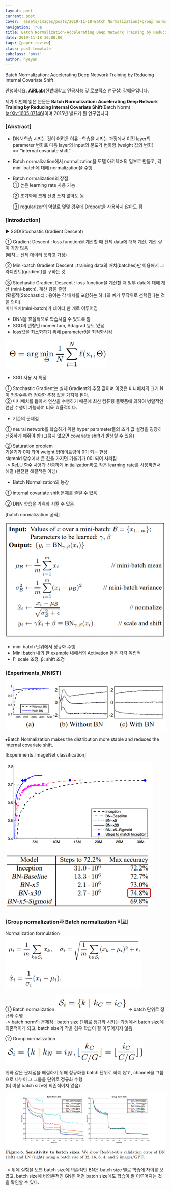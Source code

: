 ```yaml
---
layout: post
current: post
cover:  assets/images/posts/2019-11-18-Batch Normalization(+group normalization)/cover.png
navigation: True
title: Batch Normalization-Accelerating Deep Network Training by Reducing Internal Covariate Shift
date: 2019-11-18 10:00:00
tags: [paper-review]
class: post-template
subclass: 'post'
author: hyeyun
---
```


Batch Normalization: Accelerating Deep Network Training by Reducing Internal Covariate Shift

안녕하세요. **AiRLab**(한밭대학교 인공지능 및 로보틱스 연구실) 강혜윤입니다.

제가 이번에 읽은 논문은 **Batch Normalization: Accelerating Deep Network Training by Reducing Internal Covariate Shift**(Batch Norm) ([arXiv:1605.07146](https://arxiv.org/pdf/1502.03167.pdf))이며 2015년 발표가 된 연구입니다. 


### [Abstract]

- DNN 학습 시키는 것이 어려운 이유 : 학습을 시키는 과정에서 이전 layer의 parameter 변화로 다음 layer의 input의 분포가 변화함 (weight 값의 변화)  <br>
  => “internal covariate shift”

- Batch normalization에서 normalization을 모델 아키텍처의 일부로 만들고, 각 mini-batch에 대해 normalization을 수행

- Batch normalization의 장점 : <br>
  ① 높은 learning rate 사용 가능 <br>

  ② 초기화에 크게 신경 쓰지 않아도 됨<br>

  ③ regularizer의 역할로 몇몇 경우에 Dropout을 사용하지 않아도 됨 

### [Introduction]
▶ SGD(Stochastic Gradient Descent)

 ① Gradient Descent : loss function을 계산할 때 전체 data에 대해 계산, 계산 량이 가장 많음<br>
 (배치는 전체 데이터 셋라고 가정)<br>

 ② Mini-batch Gradient Descent : training data의 배치(batches)만 이용해서 그라디언트(gradient)를 구하는 것<br>

 ③ Stochastic Gradient Descent : loss function을 계산할 때 일부 data에 대해 계산 (mini-batch), 계산 량을 줄임<br>
 (확률적(Stochastic) : 용어는 각 배치를 포함하는 하나의 예가 무작위로 선택된다는 것을 의미)<br>
 미니배치(mini-batch)가 데이터 한 개로 이루어짐<br>

- DNN을 효율적으로 학습시킬 수 있도록 함<br>
- SGD의 변형인 momentum, Adagrad 등도 있음<br>
- loss값을 최소화하기 위해 parameterθ을 최적화시킴<br>

![Batch Normalization](/assets/images/posts/2019-11-18-BN/1.png)

- SGD 사용 시 특징<br>

 ① Stochastic Gradient는 실제 Gradient의 추정 값이며 이것은 미니배치의 크기 N이 커질수록 더 정확한 추정 값을 가지게 된다.<br>
 ② 미니배치를 뽑아서 연산을 수행하기 때문에 최신 컴퓨팅 플랫폼에 의하여 병렬적인 연산 수행이 가능하여 더욱 효율적이다.<br>

- 기존의 문제점<br>

 ① neural network를 학습하기 위한 hyper parameter들의 초기 값 설정을 굉장히 신중하게 해줘야 함 (그렇지 않으면 covariate shift가 발생할 수 있음)

 ② Saturation problem<br>
  기울기가 0이 되어 weight 업데이트량이 0이 되는 현상<br>
  sigmoid 함수에서 큰 값을 가지면 기울기가 0이 되어 사라짐<br>
  -> ReLU 함수 사용과 신중하게 initialization하고 작은 learning rate를 사용하면서 해결 (완전한 해결책은 아님)

- Batch Normalization의 등장<br>

 ① internal covariate shift 문제를 줄일 수 있음<br>

 ② DNN 학습을 가속화 시킬 수 있음<br>

[batch normalization 공식]

![Batch Normalization](/assets/images/posts/2019-11-18-BN/2.png)

 - mini batch 단위에서 정규화 수행<br>
 - Mini batch 내의 한 example 내에서의 Activation 들은 각각 독립적<br>
 - Γ: scale 조정, β: shift 조정<br>

### [Experiments_MNIST]

![Batch Normalization](/assets/images/posts/2019-11-18-BN/3.png)

 ⦁Batch Normalization makes the distribution more stable and reduces the internal covariate shift.


[Experiments_ImageNet classification]

![Batch Normalization](/assets/images/posts/2019-11-18-BN/6.png)

### [Group normalization과 Batch normalization 비교]

Normalization formulation
![Batch Normalization](/assets/images/posts/2019-11-18-BN/9.png)

① Batch normalization
![Batch Normalization](/assets/images/posts/2019-11-18-BN/10.png)
 -> batch 단위로 정규화 수행 <br>
 -> batch norm의 문제점 : batch size 단위로 정규화 시키는 과정에서 batch size에 의존적이게 되고, batch size가 작을 경우 학습이 잘 이루어지지 않음 <br>

② Group normalization
![Batch Normalization](/assets/images/posts/2019-11-18-BN/11.png)

 위와 같은 문제점을 해결하기 위해 정규화를 batch 단위로 하지 않고, channel을 그룹으로 나누어 그 그룹을 단위로 정규화 수행<br>
 (더 이상 batch size에 의존적이지 않음)

![Batch Normalization](/assets/images/posts/2019-11-18-BN/12.png)

 -> 위에 실험을 보면 batch size에 의존적인 BN은 batch size 별로 학습에 차이를 보였고, batch size에 비의존적인 GN은 어떤 batch size에도 학습이 잘 이루어지는 것을 확인할 수 있다.